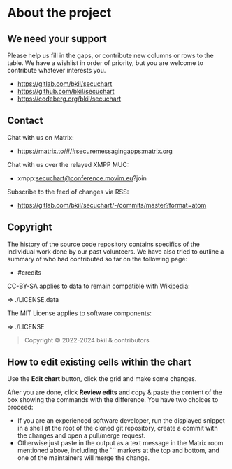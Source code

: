 # About the project

## We need your support

Please help us fill in the gaps, or contribute new columns or rows to the table. We have a wishlist in order of priority, but you are welcome to contribute whatever interests you.

* https://gitlab.com/bkil/secuchart
* https://github.com/bkil/secuchart
* https://codeberg.org/bkil/secuchart

## Contact

Chat with us on Matrix:

* https://matrix.to/#/#securemessagingapps:matrix.org

Chat with us over the relayed XMPP MUC:

* xmpp:secuchart@conference.movim.eu?join

Subscribe to the feed of changes via RSS:

* https://gitlab.com/bkil/secuchart/-/commits/master?format=atom

## Copyright

The history of the source code repository contains specifics of the individual work done by our past volunteers. We have also tried to outline a summary of who had contributed so far on the following page:

* #credits

CC-BY-SA applies to data to remain compatible with Wikipedia:

=> ./LICENSE.data

The MIT License applies to software components:

=> ./LICENSE

> Copyright &copy; 2022-2024 bkil &amp; contributors

## How to edit existing cells within the chart

Use the **Edit chart** button, click the grid and make some changes.

After you are done, click **Review edits** and copy &amp; paste the content of the box showing the commands with the difference. You have two choices to proceed:

* If you are an experienced software developer, run the displayed snippet in a shell at the root of the cloned git repository, create a commit with the changes and open a pull/merge request.
* Otherwise just paste in the output as a text message in the Matrix room mentioned above, including the ``` markers at the top and bottom, and one of the maintainers will merge the change.

